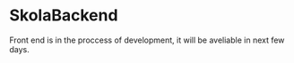 # SkolaBackend
Front end is in the proccess of  development, it will be aveliable in next few days.
